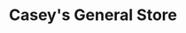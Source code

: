 ---
title: "Casey's General Store"
url: /jenks/caseys-general-store-west-main-street-south/
shop: convenience
---